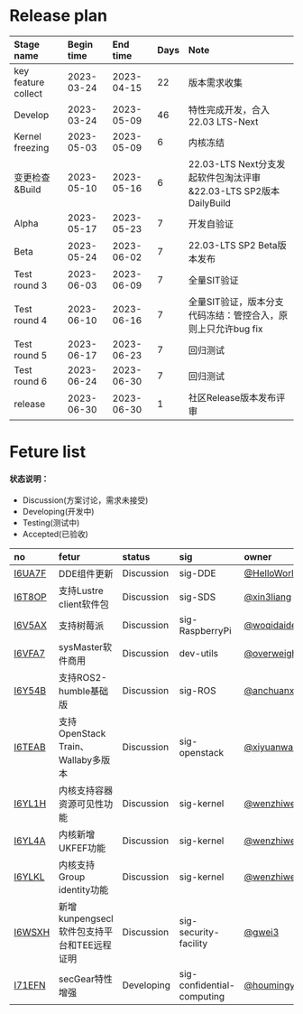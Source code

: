# Release plan
|Stage name|Begin time|End time|Days|Note|
|:----------|:---------|:-------|:---------|:-------|
|key feature collect|2023-03-24|2023-04-15|22|版本需求收集|
|Develop|2023-03-24|2023-05-09|46|特性完成开发，合入22.03 LTS-Next|
|Kernel freezing|2023-05-03|2023-05-09|6|内核冻结|
|变更检查&Build|2023-05-10|2023-05-16|6|22.03-LTS Next分支发起软件包淘汰评审&22.03-LTS SP2版本DailyBuild|
|Alpha|2023-05-17|2023-05-23|7|开发自验证|
|Beta|2023-05-24|2023-06-02|7|22.03-LTS SP2 Beta版本发布|
|Test round 3|2023-06-03|2023-06-09|7|全量SIT验证|
|Test round 4|2023-06-10|2023-06-16|7|全量SIT验证，版本分支代码冻结：管控合入，原则上只允许bug fix|
|Test round 5|2023-06-17|2023-06-23|7|回归测试|
|Test round 6|2023-06-24|2023-06-30|7|回归测试|
|release|2023-06-30|2023-06-30|1|社区Release版本发布评审|

# Feture list
#### 状态说明：
- Discussion(方案讨论，需求未接受)
- Developing(开发中)
- Testing(测试中)
- Accepted(已验收)

|no|fetur|status|sig|owner|
|:----|:---|:---|:--|:----|
|[I6UA7F](https://gitee.com/openeuler/release-management/issues/I6UA7F)|DDE组件更新|Discussion|sig-DDE|[@HelloWorld_lvcongqing](https://gitee.com/HelloWorld_lvcongqing/)|
| [I6T8OP](https://gitee.com/openeuler/release-management/issues/I6T8OP) | 支持Lustre client软件包 | Discussion | sig-SDS | [@xin3liang](https://gitee.com/xin3liang) |
|[I6V5AX](https://gitee.com/openeuler/release-management/issues/I6V5AX)|支持树莓派|Discussion|sig-RaspberryPi|[@woqidaideshi](https://gitee.com/woqidaideshi/)|
|[I6VFA7](https://gitee.com/openeuler/release-management/issues/I6VFA7)|sysMaster软件商用|Discussion|dev-utils|[@overweight](https://gitee.com/overweight/)|
|[I6Y54B](https://gitee.com/openeuler/release-management/issues/I6Y54B)|支持ROS2-humble基础版|Discussion|sig-ROS|[@anchuanxu](https://gitee.com/anchuanxu/)|
|[I6TEAB](https://gitee.com/openeuler/release-management/issues/I6TEAB)|支持OpenStack Train、Wallaby多版本|Discussion|sig-openstack|[@xiyuanwang](https://gitee.com/xiyuanwang/)|
|[I6YL1H](https://gitee.com/openeuler/release-management/issues/I6YL1H)|内核支持容器资源可见性功能|Discussion|sig-kernel|[@wenzhiwei11](https://gitee.com/wenzhiwei11/)|
|[I6YL4A](https://gitee.com/openeuler/release-management/issues/I6YL4A)|内核新增UKFEF功能|Discussion|sig-kernel|[@wenzhiwei11](https://gitee.com/wenzhiwei11/)|
|[I6YLKL](https://gitee.com/openeuler/release-management/issues/I6YLKL)|内核支持Group identity功能|Discussion|sig-kernel|[@wenzhiwei11](https://gitee.com/wenzhiwei11/)|
|[I6WSXH](https://gitee.com/openeuler/release-management/issues/I6WSXH)|新增kunpengsecl软件包支持平台和TEE远程证明|Discussion|sig-security-facility|[@gwei3](https://gitee.com/gwei3/)|
|[I71EFN](https://gitee.com/openeuler/release-management/issues/I71EFN)|secGear特性增强|Developing|sig-confidential-computing|[@houmingyong](https://gitee.com/houmingyong/)|
